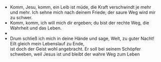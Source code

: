 - Komm, Jesu, komm,
  ein Leib ist müde,
  die Kraft verschwindt je mehr und mehr.
  Ich sehne mich nach deinem Friede; 
  der saure Weg wird mir zu schwer.
- Komm, komm, ich will mich dir ergeben;
  du bist der rechte Weg, die Wahrheit und das Leben.
-
- Drum schließ ich mich in deine Hände
  und sage, Welt, zu guter Nacht!
  Eilt gleich mein Lebenslauf zu Ende,	
  ist doch der Geist wohl angebracht.
  Er soll bei seinem Schöpfer schweben,
  weil Jesus ist und bleibt
  der wahre Weg zum Leben